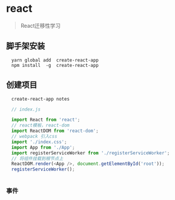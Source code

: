 # react
  > React迁移性学习  

## 脚手架安装   

```
  yarn global add  create-react-app 
  npm install  -g  create-react-app  
```

## 创建项目  

```
  create-react-app notes  
```  
```js
  // index.js

  import React from 'react';
  // react模板，react-dom 
  import ReactDOM from 'react-dom';
  // webpack 引入css
  import './index.css';
  import App from './App';
  import registerServiceWorker from './registerServiceWorker';
  // 将组件挂载到根节点上
  ReactDOM.render(<App />, document.getElementById('root'));
  registerServiceWorker();

``` 

```js

```  

### 事件
